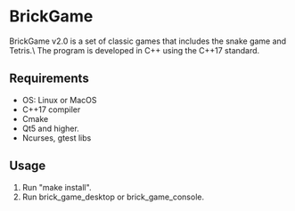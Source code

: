 # BrickGame

BrickGame v2.0 is a set of classic games that includes the snake game and Tetris.\ 
The program is developed in C++ using the C++17 standard.

## Requirements

- OS: Linux or MacOS
- C++17 compiler
- Cmake
- Qt5 and higher.
- Ncurses, gtest libs

## Usage
 1. Run "make install".
 3. Run brick_game_desktop or brick_game_console.


